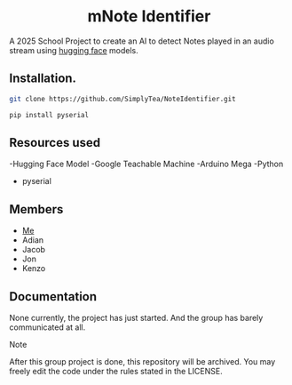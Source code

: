 <h1 align="center">mNote Identifier</h1>

A 2025 School Project to create an AI to detect Notes played in an audio stream using [hugging face](https://huggingface.co/) models.

## Installation.
```bash
git clone https://github.com/SimplyTea/NoteIdentifier.git
```
```bash
pip install pyserial
```

## Resources used
-Hugging Face Model
-Google Teachable Machine
-Arduino Mega
-Python
 - pyserial


## Members
- [Me](https://github.com/SimplyTea)
- Adian
- Jacob
- Jon
- Kenzo

## Documentation
None currently, the project has just started. And the group has barely communicated at all.

>[!NOTE]
> After this group project is done, this repository will be archived.
> You may freely edit the code under the rules stated in the LICENSE.
